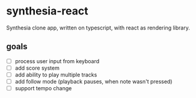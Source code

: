 # synthesia-react

Synthesia clone app, written on typescript, with react as rendering library.

## goals
- [ ] process user input from keyboard
- [ ] add score system
- [ ] add ability to play multiple tracks
- [ ] add follow mode (playback pauses, when note wasn't pressed)
- [ ] support tempo change
